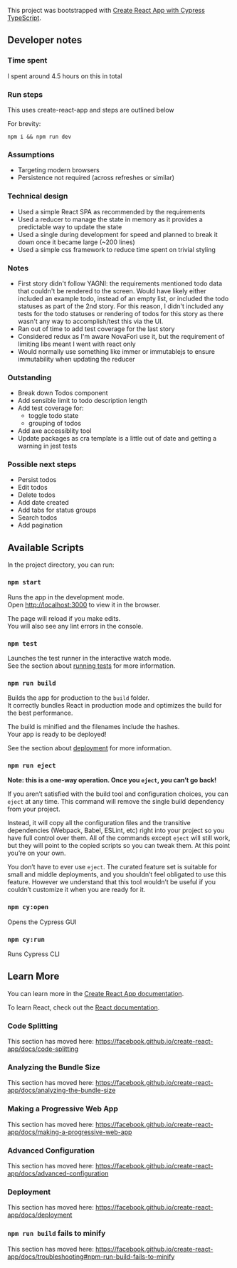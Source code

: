 This project was bootstrapped with [Create React App with Cypress TypeScript](https://github.com/cypress-io/cra-template-cypress-typescript).

## Developer notes

### Time spent

I spent around 4.5 hours on this in total

### Run steps

This uses create-react-app and steps are outlined below

For brevity:

```shell
npm i && npm run dev
```

### Assumptions

- Targeting modern browsers
- Persistence not required (across refreshes or similar)

### Technical design

- Used a simple React SPA as recommended by the requirements
- Used a reducer to manage the state in memory as it provides a predictable way to update the state
- Used a single during development for speed and planned to break it down once it became large (~200 lines)
- Used a simple css framework to reduce time spent on trivial styling

### Notes

- First story didn't follow YAGNI: the requirements mentioned todo data that couldn't be rendered to the screen. Would have likely either included an example todo, instead of an empty list, or included the todo statuses as part of the 2nd story. For this reason, I didn't included any tests for the todo statuses or rendering of todos for this story as there wasn't any way to accomplish/test this via the UI.
- Ran out of time to add test coverage for the last story
- Considered redux as I'm aware NovaFori use it, but the requirement of limiting libs meant I went with react only
- Would normally use something like immer or immutablejs to ensure immutability when updating the reducer

### Outstanding

- Break down Todos component
- Add sensible limit to todo description length
- Add test coverage for:
  - toggle todo state
  - grouping of todos
- Add axe accessiblity tool
- Update packages as cra template is a little out of date and getting a warning in jest tests

### Possible next steps

- Persist todos
- Edit todos
- Delete todos
- Add date created
- Add tabs for status groups
- Search todos
- Add pagination

## Available Scripts

In the project directory, you can run:

### `npm start`

Runs the app in the development mode.<br />
Open [http://localhost:3000](http://localhost:3000) to view it in the browser.

The page will reload if you make edits.<br />
You will also see any lint errors in the console.

### `npm test`

Launches the test runner in the interactive watch mode.<br />
See the section about [running tests](https://facebook.github.io/create-react-app/docs/running-tests) for more information.

### `npm run build`

Builds the app for production to the `build` folder.<br />
It correctly bundles React in production mode and optimizes the build for the best performance.

The build is minified and the filenames include the hashes.<br />
Your app is ready to be deployed!

See the section about [deployment](https://facebook.github.io/create-react-app/docs/deployment) for more information.

### `npm run eject`

**Note: this is a one-way operation. Once you `eject`, you can’t go back!**

If you aren’t satisfied with the build tool and configuration choices, you can `eject` at any time. This command will remove the single build dependency from your project.

Instead, it will copy all the configuration files and the transitive dependencies (Webpack, Babel, ESLint, etc) right into your project so you have full control over them. All of the commands except `eject` will still work, but they will point to the copied scripts so you can tweak them. At this point you’re on your own.

You don’t have to ever use `eject`. The curated feature set is suitable for small and middle deployments, and you shouldn’t feel obligated to use this feature. However we understand that this tool wouldn’t be useful if you couldn’t customize it when you are ready for it.

### `npm cy:open`

Opens the Cypress GUI

### `npm cy:run`

Runs Cypress CLI

## Learn More

You can learn more in the [Create React App documentation](https://facebook.github.io/create-react-app/docs/getting-started).

To learn React, check out the [React documentation](https://reactjs.org/).

### Code Splitting

This section has moved here: https://facebook.github.io/create-react-app/docs/code-splitting

### Analyzing the Bundle Size

This section has moved here: https://facebook.github.io/create-react-app/docs/analyzing-the-bundle-size

### Making a Progressive Web App

This section has moved here: https://facebook.github.io/create-react-app/docs/making-a-progressive-web-app

### Advanced Configuration

This section has moved here: https://facebook.github.io/create-react-app/docs/advanced-configuration

### Deployment

This section has moved here: https://facebook.github.io/create-react-app/docs/deployment

### `npm run build` fails to minify

This section has moved here: https://facebook.github.io/create-react-app/docs/troubleshooting#npm-run-build-fails-to-minify
